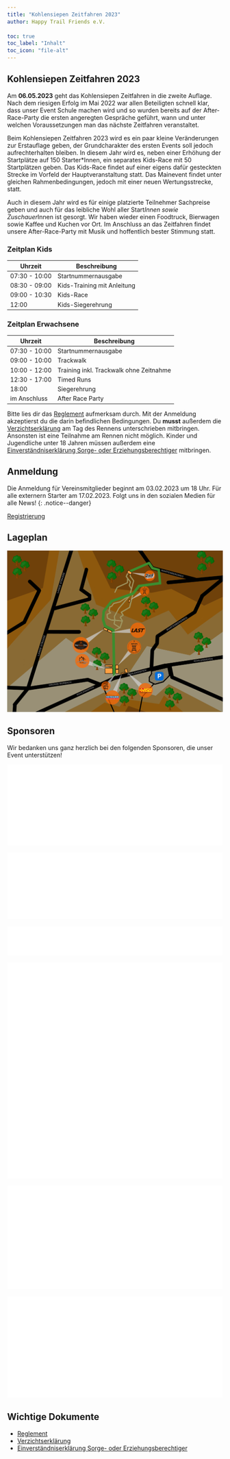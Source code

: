 ```yaml
---
title: "Kohlensiepen Zeitfahren 2023"
author: Happy Trail Friends e.V.

toc: true
toc_label: "Inhalt"
toc_icon: "file-alt"
---
```


## Kohlensiepen Zeitfahren 2023

Am **06.05.2023** geht das Kohlensiepen Zeitfahren in die zweite Auflage. Nach dem riesigen Erfolg im Mai 2022 war allen Beteiligten schnell klar, dass unser Event Schule machen wird und so wurden bereits auf der After-Race-Party die ersten angeregten Gespräche geführt, wann und unter welchen Voraussetzungen man das nächste Zeitfahren veranstaltet. 

Beim Kohlensiepen Zeitfahren 2023 wird es ein paar kleine Veränderungen zur Erstauflage geben, der Grundcharakter des ersten Events soll jedoch aufrechterhalten bleiben. In diesem Jahr wird es, neben einer Erhöhung der Startplätze auf 150 Starter*Innen, ein separates Kids-Race mit 50 Startplätzen geben. Das Kids-Race findet auf einer eigens dafür gesteckten Strecke im Vorfeld der Hauptveranstaltung statt. Das Mainevent findet unter gleichen Rahmenbedingungen, jedoch mit einer neuen Wertungsstrecke, statt. 

Auch in diesem Jahr wird es für einige platzierte Teilnehmer Sachpreise geben und auch für das leibliche Wohl aller Start*Innen sowie Zuschauer*Innen ist gesorgt. Wir haben wieder einen Foodtruck, Bierwagen sowie Kaffee und Kuchen vor Ort. Im Anschluss an das Zeitfahren findet unsere After-Race-Party mit Musik und hoffentlich bester Stimmung statt. 

### Zeitplan Kids

| Uhrzeit | Beschreibung |
| --- | --- |
| 07:30 - 10:00 | Startnummernausgabe |
| 08:30 - 09:00 | Kids-Training mit Anleitung |
| 09:00 - 10:30 | Kids-Race |
| 12:00 | Kids-Siegerehrung |

### Zeitplan Erwachsene

| Uhrzeit | Beschreibung |
| --- | --- |
| 07:30 - 10:00 | Startnummernausgabe |
| 09:00 - 10:00 | Trackwalk |
| 10:00 - 12:00 | Training inkl. Trackwalk ohne Zeitnahme |
| 12:30 - 17:00 | Timed Runs |
| 18:00 | Siegerehrung |
| im Anschluss | After Race Party |

Bitte lies dir das [Reglement](/assets/documents/zeitfahren2023/Reglement.pdf) aufmerksam durch. Mit der Anmeldung akzeptierst du die darin befindlichen Bedingungen. Du **musst** außerdem die [Verzichtserklärung](/assets/documents/zeitfahren2023/Verzichtserklärung.pdf) am Tag des Rennens unterschrieben mitbringen. Ansonsten ist eine Teilnahme am Rennen nicht möglich. Kinder und Jugendliche unter 18 Jahren müssen außerdem eine [Einverständniserklärung Sorge- oder Erziehungsberechtiger](/assets/documents/zeitfahren2023/Einverständniserklärung%20Sorge-%20oder%20Erziehungsberechtigter.pdf) mitbringen.

## Anmeldung
Die Anmeldung für Vereinsmitglieder beginnt am 03.02.2023 um 18 Uhr. Für alle externern Starter am 17.02.2023. Folgt uns in den sozialen Medien für alle News!
{: .notice--danger}

<a href="https://timing.sportident.com/meldung/entries.php?wkid=20230506708201&sprache=de" class="btn btn--primary" disabled="">Registrierung</a>

## Lageplan
![](/assets/images/zeitfahren/lageplan.png)

## Sponsoren
Wir bedanken uns ganz herzlich bei den folgenden Sponsoren, die unser Event unterstützen!

![](/assets/images/zeitfahren/ixs-logo.png)

![](/assets/images/zeitfahren/muc-off-logo.png)

![](/assets/images/zeitfahren/spank-logo.png)

![](/assets/images/zeitfahren/kumpelbier-logo.png)

![](/assets/images/zeitfahren/ahe-logo.png)

![](/assets/images/zeitfahren/logo-discarvery.png)

## Wichtige Dokumente
* [Reglement](/assets/documents/zeitfahren2023/Reglement.pdf)
* [Verzichtserklärung](/assets/documents/zeitfahren2023/Verzichtserklärung.pdf)
* [Einverständniserklärung Sorge- oder Erziehungsberechtiger](/assets/documents/zeitfahren2023/Einverständniserklärung%20Sorge-%20oder%20Erziehungsberechtigter.pdf)